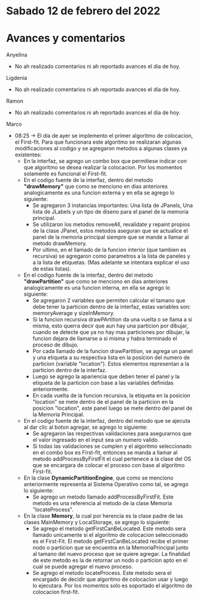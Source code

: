 # Sabado 12 de febrero del 2022

# Avances y comentarios

Anyelina
- No ah realizado comentarios ni ah reportado avances el dia de hoy.

Ligdenia
- No ah realizado comentarios ni ah reportado avances el dia de hoy.

Ramon
- No ah realizado comentarios ni ah reportado avances el dia de hoy.

Marco
- 08:25 -> El dia de ayer se implemento el primer algoritmo de colocacion, el First-fit. Para que funcionara este algoritmo se realizaran algunas modificaciones al codigo y se agregaron metodos a algunas clases ya existentes:
    - En la interfaz, se agrego un combo box que permitiese indicar con que algoritmo se desea realizar la colocacion. Por los momentos solamente es funcional el First-fit.
    - En el codigo fuente de la interfaz, dentro del metodo <b>"drawMemory"</b> que como se menciono en dias anteriores analogicamente es una funcion externa y en ella se agrego lo siguiente:
        - Se agregaron 3 instancias importantes: Una lista de JPanels, Una lista de JLabels y un tipo de diseno para el panel de la memoria principal.
        - Se utilizaron los metodos removeAll, revalidate y repaint propios de la clase JPanel, estos metodos aseguran que se actualice el panel de la memoria principal siempre que se mande a llamar al metodo drawMemory.
        - Por ultimo, en el llamado de la funcion interior (que tambien es recursiva) se agregaron como parametros a la lista de paneles y a la lista de etiquetas. (Mas adelante se intentara explicar el uso de estas listas).
    - En el codigo fuente de la interfaz, dentro del metodo <b>"drawPartition"</b> que como se menciono en dias anteriores analogicamente es una funcion interna, en ella se agrego lo siguiente:
        - Se agregaron 2 variables que permiten calcular el tamano que debe tener la particion dentro de la interfaz, estas variables son: memoryAverage y sizeInMemory.
        - Si la funcion recursiva drawPArtition da una vuelta o se llama a si misma, esto querra decir que aun hay una particion por dibujar, cuando se detecte que ya no hay mas particiones por dibujar, la funcion dejara de llamarse a si misma y habra terminado el proceso de dibujo.
        - Por cada llamado de la funcion drawPartition, se agrega un panel y una etiqueta a su respectiva lista en la posicion del numero de particion (variable "location"). Estos elementos representan a la particion dentro de la interfaz.
        - Luego se agrego la apariencia que deben tener el panel y la etiqueta de la particion con base a las variables definidas anteriormente.
        - En cada vuelta de la funcion recursiva, la etiqueta en la posicion "location" se mete dentro de el panel de la particion en la posicion "location", este panel luego se mete dentro del panel de la Memoria Principal.
    - En el codigo fuente de la interfaz, dentro del metodo que se ajecuta al dar clic al boton agregar, se agrego lo siguiente:
        - Se agregaron las respectivas validaciones para asegurarnos que el valor ingresado en el input sea un numero valido.
        - Si todas las validaciones se cumplen y el algoritmo seleccionado en el combo box es First-fit, entonces se manda a llamar al metodo addProcessByFirstFit el cual pertenece a la clase del OS que se encargara de colocar el proceso con base al algoritmo First-fit.
    - En la clase <b>DynamicPartitionEngine</b>, que como se menciono anteriormente representa al Sistema Operativo como tal, se agrego lo siguiente:
        - Se agrego un metodo llamado addProcessByFirstFit. Este metodo es una referencia al metodo de la clase Memoria "locateProcess".
    - En la clase <b>Memory</b>, la cual por herencia es la clase padre de las clases MainMemory y LocalStorage, se agrego lo siguiente:
        - Se agrego el metodo getFirstCanBeLocated. Este metodo sera llamado unicamente si el algoritmo de colocacion seleccionado es el First-Fit. El metodo getFirstCanBeLocated recibe el primer nodo o particion que se encuentra en la MemoriaPrincipal junto al tamano del nuevo proceso que se quiere agregar. La finalidad de este metodo es la de retornar un nodo o particion apto en el cual se puede agregar el nuevo proceso.
        - Se agrego el metodo locateProcess. Este metodo sera el encargado de decidir que algoritmo de colocacion usar y luego lo ejecutara. Por los momentos solo es soportado el algoritmo de colocacion first-fit. 
